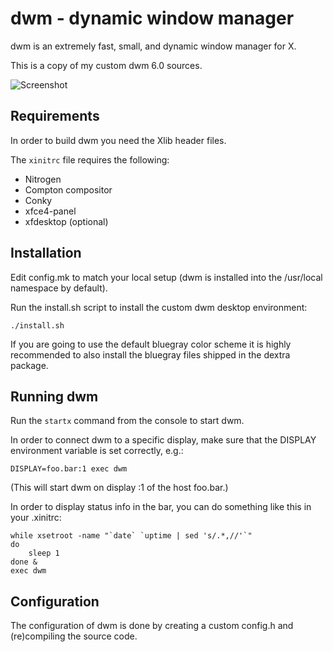 dwm - dynamic window manager
============================
dwm is an extremely fast, small, and dynamic window manager for X.

This is a copy of my custom dwm 6.0 sources.

![Screenshot](http://i.imgur.com/PcL2CLJ.png "dwm with Xfce4 menu and dock")

Requirements
------------
In order to build dwm you need the Xlib header files.

The `xinitrc` file requires the following:

* Nitrogen
* Compton compositor
* Conky
* xfce4-panel
* xfdesktop (optional)

Installation
------------
Edit config.mk to match your local setup (dwm is installed into
the /usr/local namespace by default).

Run the install.sh script to install the custom dwm desktop environment:
	
	./install.sh

If you are going to use the default bluegray color scheme it is highly
recommended to also install the bluegray files shipped in the dextra package.


Running dwm
-----------
Run the `startx` command from the console to start dwm.

In order to connect dwm to a specific display, make sure that
the DISPLAY environment variable is set correctly, e.g.:

    DISPLAY=foo.bar:1 exec dwm

(This will start dwm on display :1 of the host foo.bar.)

In order to display status info in the bar, you can do something
like this in your .xinitrc:

    while xsetroot -name "`date` `uptime | sed 's/.*,//'`"
    do
    	sleep 1
    done &
    exec dwm


Configuration
-------------
The configuration of dwm is done by creating a custom config.h
and (re)compiling the source code.

